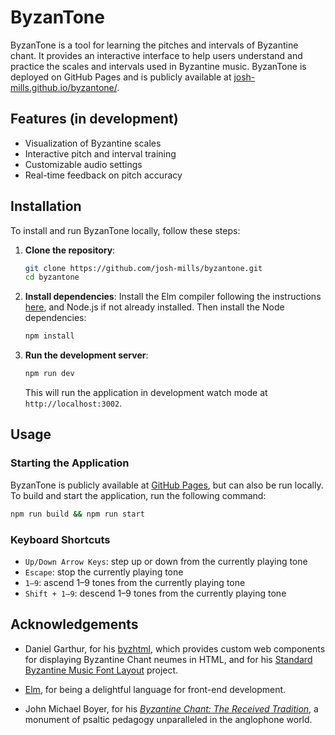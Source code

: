 # ByzanTone

ByzanTone is a tool for learning the pitches and intervals of Byzantine chant.
It provides an interactive interface to help users understand and practice the
scales and intervals used in Byzantine music. ByzanTone is deployed on GitHub
Pages and is publicly available at [josh-mills.github.io/byzantone/](gh-pages).

## Features (in development)

- Visualization of Byzantine scales
- Interactive pitch and interval training
- Customizable audio settings
- Real-time feedback on pitch accuracy

## Installation

To install and run ByzanTone locally, follow these steps:

1. **Clone the repository**:
    ```sh
    git clone https://github.com/josh-mills/byzantone.git
    cd byzantone
    ```

2. **Install dependencies**: Install the Elm compiler following the instructions
   [here](elm-install), and Node.js if not
   already installed. Then install the Node dependencies:

    ```sh
    npm install
    ```

3. **Run the development server**:
    ```sh
    npm run dev
    ```
    This will run the application in development watch mode at
    `http://localhost:3002`.

## Usage

### Starting the Application

ByzanTone is publicly available at [GitHub Pages](gh-pages), but can also be run
locally. To build and start the application, run the following command:
```sh
npm run build && npm run start
```

### Keyboard Shortcuts

- `Up/Down Arrow Keys`: step up or down from the currently playing tone
- `Escape`: stop the currently playing tone
- `1–9`: ascend 1–9 tones from the currently playing tone
- `Shift + 1–9`: descend 1–9 tones from the currently playing tone

## Acknowledgements

- Daniel Garthur, for his [byzhtml](byzhtml), which provides custom web
components for displaying Byzantine Chant neumes in HTML, and for his
[Standard Byzantine Music Font Layout](SBMuFL) project.

- [Elm](elm), for being a delightful language for front-end development.

- John Michael Boyer, for his _[Byzantine Chant: The Received
  Tradition](boyer)_, a monument of psaltic pedagogy unparalleled in the
  anglophone world. 


[boyer]: https://byzchantlessonbook.com/

[byzhtml]: https://github.com/danielgarthur/byzhtml

[elm-install]: https://guide.elm-lang.org/install/elm.html

[elm]: https://elm-lang.org/

[gh-pages]: https://josh-mills.github.io/byzantone/.

[SBMuFL]: https://github.com/neanes/sbmufl